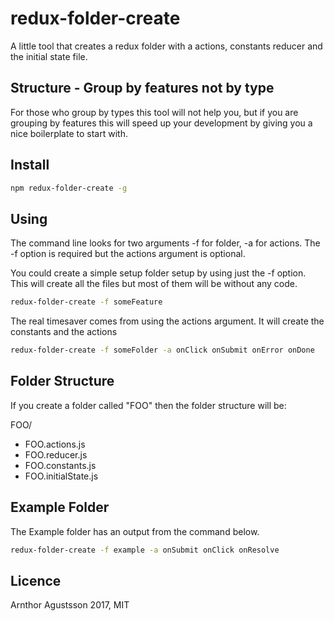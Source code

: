 # redux-folder-create
A little tool that creates a redux folder with a actions, constants reducer and the initial state file.

## Structure - Group by features not by type
For those who group by types this tool will not help you, but if you are grouping by features this will speed up your development by giving you a nice boilerplate to start with.

## Install
```sh
npm redux-folder-create -g
```
## Using
The command line looks for two arguments -f for folder, -a for actions. The -f option is required but the actions argument is optional.

You could create a simple setup folder setup by using just the -f option. This will create all the files but most of them will be without any code.

```sh
redux-folder-create -f someFeature
```

The real timesaver comes from using the actions argument. It will create the constants and the actions

```sh
redux-folder-create -f someFolder -a onClick onSubmit onError onDone
```

## Folder Structure

If you create a folder called "FOO" then the folder structure will be:

FOO/
* FOO.actions.js
* FOO.reducer.js
* FOO.constants.js
* FOO.initialState.js

## Example Folder

The Example folder has an output from the command below.
```sh
redux-folder-create -f example -a onSubmit onClick onResolve
```

## Licence
Arnthor Agustsson 2017, MIT